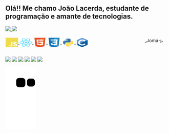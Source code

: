 ## Olá!! Me chamo João Lacerda, estudante de programação e amante de tecnologias.
<div>
  <a href="https://github.com/Jomavilla">
  <img height="180em" src="https://github-readme-stats.vercel.app/api?username=Jomavilla&show_icons=true&theme=vue-dark&include_all_commits=true&count_private=true"/>
  <img height="180em" src="https://github-readme-stats.vercel.app/api/top-langs/?username=Jomavilla&layout=compact&langs_count=16&theme=vue-dark"/>
</div>
<div style="display: inline_block"><br>
  <img align="center" alt="Rafa-Js" height="30" width="40" src="https://raw.githubusercontent.com/devicons/devicon/master/icons/javascript/javascript-plain.svg">
  <img align="center" alt="Joma-React" height="30" width="40" src="https://raw.githubusercontent.com/devicons/devicon/master/icons/react/react-original.svg">
  <img align="center" alt="Joma-HTML" height="30" width="40" src="https://raw.githubusercontent.com/devicons/devicon/master/icons/html5/html5-original.svg">
  <img align="center" alt="Joma-CSS" height="30" width="40" src="https://raw.githubusercontent.com/devicons/devicon/master/icons/css3/css3-original.svg">
  <img align="center" alt="Joma-Python" height="30" width="40" src="https://raw.githubusercontent.com/devicons/devicon/master/icons/python/python-original.svg">
  <img align="center" alt="Joma-C" height="30" width="40" src="https://raw.githubusercontent.com/devicons/devicon/master/icons/c/c-original.svg">
  <img align="right" alt="Joma-pic" height="150" style="border-radius:50px;" src="https://picrew.me/shareImg/org/202206/41153_vQ0Dysy0.png?width=676&height=676">
</div>
  
  ##
 
<div> 
  <a href="https://www.youtube.com/channel/UCINgGqyN5CoRva4T1WKt0Dw"_blank"><img src="https://img.shields.io/badge/YouTube-FF0000?style=for-the-badge&logo=youtube&logoColor=white" target="_blank"></a>
  <a href="https://instagram.com/jomavilla_" target="_blank"><img src="https://img.shields.io/badge/-Instagram-%23E4405F?style=for-the-badge&logo=instagram&logoColor=white" target="_blank"></a>
 	<a href="https://www.twitch.tv/jomavilla" target="_blank"><img src="https://img.shields.io/badge/Twitch-9146FF?style=for-the-badge&logo=twitch&logoColor=white" target="_blank"></a>
 <a href="discordapp.com/users/248082659790553088" target="_blank"><img src="https://img.shields.io/badge/Discord-7289DA?style=for-the-badge&logo=discord&logoColor=white" target="_blank"></a> 
  <a href = "j.marcosvidallacerda@hotmail.com"><img src="https://img.shields.io/badge/Microsoft_Outlook-0078D4?style=for-the-badge&logo=microsoft-outlook&logoColor=white"></a>
  <a href="https://www.linkedin.com/in/jo%C3%A3o-marcos-vida-lacerda-258977214/" target="_blank"><img src="https://img.shields.io/badge/-LinkedIn-%230077B5?style=for-the-badge&logo=linkedin&logoColor=white" target="_blank"></a> 
 
  ![Snake animation](https://github.com/Jomavilla/Jomavilla/blob/output/github-contribution-grid-snake.svg)
 
</div>
